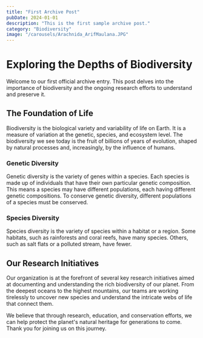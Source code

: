 ```yaml
---
title: "First Archive Post"
pubDate: 2024-01-01
description: "This is the first sample archive post."
category: "Biodiversity"
image: "/carousels/Arachnida_ArifMaulana.JPG"
---
```


# Exploring the Depths of Biodiversity

Welcome to our first official archive entry. This post delves into the importance of biodiversity and the ongoing research efforts to understand and preserve it.

## The Foundation of Life

Biodiversity is the biological variety and variability of life on Earth. It is a measure of variation at the genetic, species, and ecosystem level. The biodiversity we see today is the fruit of billions of years of evolution, shaped by natural processes and, increasingly, by the influence of humans.

### Genetic Diversity

Genetic diversity is the variety of genes within a species. Each species is made up of individuals that have their own particular genetic composition. This means a species may have different populations, each having different genetic compositions. To conserve genetic diversity, different populations of a species must be conserved.

### Species Diversity

Species diversity is the variety of species within a habitat or a region. Some habitats, such as rainforests and coral reefs, have many species. Others, such as salt flats or a polluted stream, have fewer.

## Our Research Initiatives

Our organization is at the forefront of several key research initiatives aimed at documenting and understanding the rich biodiversity of our planet. From the deepest oceans to the highest mountains, our teams are working tirelessly to uncover new species and understand the intricate webs of life that connect them.

We believe that through research, education, and conservation efforts, we can help protect the planet's natural heritage for generations to come. Thank you for joining us on this journey.

